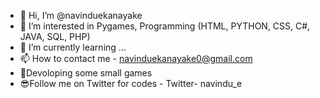 - 👋 Hi, I’m @navinduekanayake
- 👀 I’m interested in Pygames, Programming (HTML, PYTHON, CSS, C#, JAVA, SQL, PHP)
- 🌱 I’m currently learning ...
- 📫 How to contact me - navinduekanayake0@gmail.com
- 🤴Devoloping some small games
- 😎Follow me on Twitter for codes - Twitter- navindu_e
<!---
navinduekanayake/navinduekanayake is a ✨ special ✨ repository because its `README.md` (this file) appears on your GitHub profile.
You can click the Preview link to take a look at your changes.
--->
